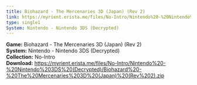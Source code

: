 ```yaml
---
title: Biohazard - The Mercenaries 3D (Japan) (Rev 2)
link: https://myrient.erista.me/files/No-Intro/Nintendo%20-%20Nintendo%203DS%20(Decrypted)/Biohazard%20-%20The%20Mercenaries%203D%20(Japan)%20(Rev%202).zip
type: single1
System: Nintendo - Nintendo 3DS (Decrypted)
---
```

<b>Game:</b> Biohazard - The Mercenaries 3D (Japan) (Rev 2)<br>
<b>System:</b> Nintendo - Nintendo 3DS (Decrypted)<br>
<b>Collection:</b> No-Intro<br>
<b>Download:</b> https://myrient.erista.me/files/No-Intro/Nintendo%20-%20Nintendo%203DS%20(Decrypted)/Biohazard%20-%20The%20Mercenaries%203D%20(Japan)%20(Rev%202).zip